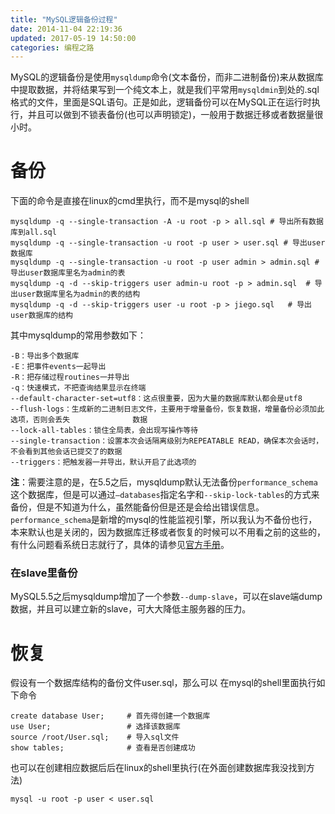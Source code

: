 ```yaml
---
title: "MySQL逻辑备份过程"
date: 2014-11-04 22:19:36
updated: 2017-05-19 14:50:00
categories: 编程之路
---
```

MySQL的逻辑备份是使用`mysqldump`命令(文本备份，而非二进制备份)来从数据库中提取数据，并将结果写到一个纯文本上，就是我们平常用`mysqldmin`到处的.sql格式的文件，里面是SQL语句。正是如此，逻辑备份可以在MySQL正在运行时执行，并且可以做到不锁表备份(也可以声明锁定)，一般用于数据迁移或者数据量很小时。

# 备份

下面的命令是直接在linux的cmd里执行，而不是mysql的shell

```shell
mysqldump -q --single-transaction -A -u root -p > all.sql # 导出所有数据库到all.sql
mysqldump -q --single-transaction -u root -p user > user.sql # 导出user数据库
mysqldump -q --single-transaction -u root -p user admin > admin.sql # 导出user数据库里名为admin的表
mysqldump -q -d --skip-triggers user admin-u root -p > admin.sql  # 导出user数据库里名为admin的表的结构
mysqldump -q -d --skip-triggers user -u root -p > jiego.sql   # 导出user数据库的结构
```

其中mysqldump的常用参数如下：

```shell
-B：导出多个数据库
-E：把事件events一起导出
-R：把存储过程routines一并导出
-q：快速模式，不把查询结果显示在终端
--default-character-set=utf8：这点很重要，因为大量的数据库默认都会是utf8
--flush-logs：生成新的二进制日志文件，主要用于增量备份，恢复数据，增量备份必须加此选项，否则会丢失              数据
--lock-all-tables：锁住全局表，会出现写操作等待
--single-transaction：设置本次会话隔离级别为REPEATABLE READ，确保本次会话时，不会看到其他会话已提交了的数据
--triggers：把触发器一并导出，默认开启了此选项的
```

**注**：需要注意的是，在5.5之后，mysqldump默认无法备份`performance_schema`这个数据库，但是可以通过`—databases`指定名字和`--skip-lock-tables`的方式来备份，但是不知道为什么，虽然能备份但是还是会给出错误信息。`performance_schema`是新增的mysql的性能监视引擎，所以我认为不备份也行，本来默认也是关闭的，因为数据库迁移或者恢复的时候可以不用看之前的这些的，有什么问题看系统日志就行了，具体的请参见[官方手册](http://dev.mysql.com/doc/refman/5.5/en/mysqldump.html)。

### 在slave里备份

MySQL5.5之后mysqldump增加了一个参数`--dump-slave`，可以在slave端dump数据，并且可以建立新的slave，可大大降低主服务器的压力。

# 恢复

假设有一个数据库结构的备份文件user.sql，那么可以 在mysql的shell里面执行如下命令

```shell
create database User;     # 首先得创建一个数据库
use User;                 # 选择该数据库
source /root/User.sql;    # 导入sql文件
show tables;              # 查看是否创建成功
```

也可以在创建相应数据后后在linux的shell里执行(在外面创建数据库我没找到方法)

```shell
mysql -u root -p user < user.sql
```